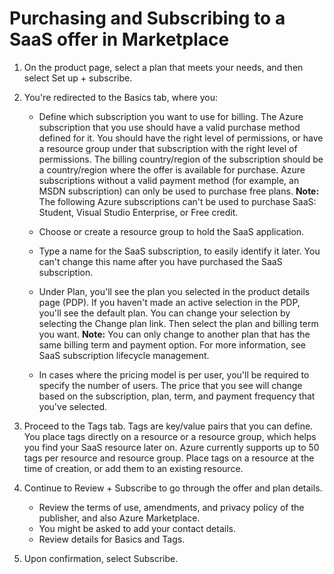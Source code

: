 # Purchasing and Subscribing to a SaaS offer in Marketplace

1. On the product page, select a plan that meets your needs, and then select Set up + subscribe.

1. You're redirected to the Basics tab, where you:

    - Define which subscription you want to use for billing. The Azure subscription that you use should have a valid purchase method defined for it. You should have the right level of permissions, or have a resource group under that subscription with the right level of permissions. The billing country/region of the subscription should be a country/region where the offer is available for purchase. Azure subscriptions without a valid payment method (for example, an MSDN subscription) can only be used to purchase free plans.
     **Note:** The following Azure subscriptions can't be used to purchase SaaS: Student, Visual Studio Enterprise, or Free credit.
    
    - Choose or create a resource group to hold the SaaS application.
    - Type a name for the SaaS subscription, to easily identify it later. You can't change this name after you have purchased the SaaS subscription.
    - Under Plan, you'll see the plan you selected in the product details page (PDP). If you haven't made an active selection in the PDP, you'll see the default plan. You can change your selection by selecting the Change plan link. Then select the plan and billing term you want.
     **Note:** You can only change to another plan that has the same billing term and payment option. For more information, see SaaS subscription lifecycle management.
    
    - In cases where the pricing model is per user, you'll be required to specify the number of users. The price that you see will change based on the subscription, plan, term, and payment frequency that you've selected.
1. Proceed to the Tags tab. Tags are key/value pairs that you can define. You place tags directly on a resource or a resource group, which helps you find your SaaS resource later on. Azure currently supports up to 50 tags per resource and resource group. Place tags on a resource at the time of creation, or add them to an existing resource.

1. Continue to Review + Subscribe to go through the offer and plan details.

    - Review the terms of use, amendments, and privacy policy of the publisher, and also Azure Marketplace.
    - You might be asked to add your contact details.
    - Review details for Basics and Tags.
1. Upon confirmation, select Subscribe.

